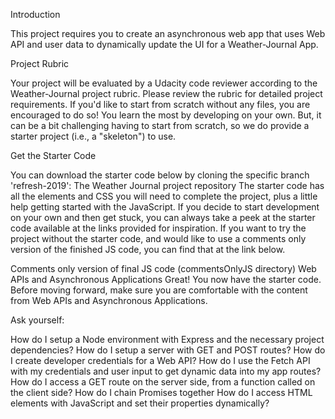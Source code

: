 Introduction

This project requires you to create an asynchronous web app that uses Web API and user data to dynamically update the UI for a Weather-Journal App.

Project Rubric

Your project will be evaluated by a Udacity code reviewer according to the Weather-Journal project rubric. Please review the rubric for detailed project requirements. If you'd like to start from scratch without any files, you are encouraged to do so! You learn the most by developing on your own. But, it can be a bit challenging having to start from scratch, so we do provide a starter project (i.e., a "skeleton") to use.

Get the Starter Code

You can download the starter code below by cloning the specific branch 'refresh-2019':
The Weather Journal project repository
The starter code has all the elements and CSS you will need to complete the project, plus a little help getting started with the JavaScript. If you decide to start development on your own and then get stuck, you can always take a peek at the starter code available at the links provided for inspiration.
If you want to try the project without the starter code, and would like to use a comments only version of the finished JS code, you can find that at the link below.

Comments only version of final JS code (commentsOnlyJS directory)
Web APIs and Asynchronous Applications
Great! You now have the starter code. Before moving forward, make sure you are comfortable with the content from Web APIs and Asynchronous Applications.

Ask yourself:

How do I setup a Node environment with Express and the necessary project dependencies?
How do I setup a server with GET and POST routes?
How do I create developer credentials for a Web API?
How do I use the Fetch API with my credentials and user input to get dynamic data into my app routes?
How do I access a GET route on the server side, from a function called on the client side?
How do I chain Promises together
How do I access HTML elements with JavaScript and set their properties dynamically?
